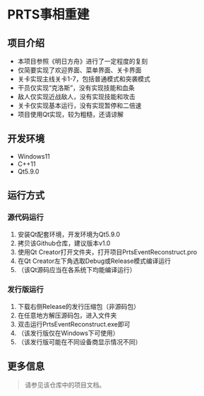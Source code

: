 # PRTS事相重建

## 项目介绍

- 本项目参照《明日方舟》进行了一定程度的复刻
- 仅简要实现了欢迎界面、菜单界面、关卡界面
- 关卡实现主线关卡1-7，包括普通模式和突袭模式
- 干员仅实现“克洛斯”，没有实现技能和血条
- 敌人仅实现近战敌人，没有实现技能和攻击
- 关卡仅实现基本运行，没有实现暂停和二倍速
- 项目使用Qt实现，较为粗糙，还请谅解

## 开发环境

- Windows11
- C++11
- Qt5.9.0

## 运行方式

### 源代码运行

1. 安装Qt配套环境，开发环境为Qt5.9.0
2. 拷贝该Github仓库，建议版本v1.0
3. 使用Qt Creator打开文件夹，打开项目PrtsEventReconstruct.pro
4. 在Qt Creator左下角选取Debug或Release模式编译运行
5. （该Qt源码应当在各系统下均能编译运行）

### 发行版运行

1. 下载右侧Release的发行压缩包（非源码包）
2. 在任意地方解压源码包，进入文件夹
3. 双击运行PrtsEventReconstruct.exe即可
4. （该发行版仅在Windows下可使用）
5. （该发行版可能在不同设备商显示情况不同）

## 更多信息

> 请参见该仓库中的项目文档。
